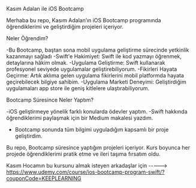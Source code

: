 Kasım Adalan ile iOS Bootcamp 

Merhaba bu repo, Kasım Adalan’ın iOS Bootcamp programında öğrendiklerimi ve geliştirdiğim projeleri içeriyor. 

Neler Öğrendim?

-Bu Bootcamp, baştan sona mobil uygulama geliştirme sürecinde yetkinlik kazanmayı sağladı
-Swift'e Hakimiyet: Swift ile kod yazmayı öğrenmek, detaylarına hâkim olmak.
-Uygulama Geliştirme: Swift kullanarak profesyonel seviyede uygulamalar geliştirebiliyorum.
-Fikirleri Hayata Geçirme: Artık aklıma gelen uygulama fikirlerini mobil platformda hayata geçirebilecek bilgiye sahibim.
-Uygulama Marketi Deneyimi: Geliştirdiğim uygulamaları app store ile geniş kitlelere ulaştırabiliyorum.

Bootcamp Süresince Neler Yaptım?


-iOS geliştirmeye yönelik farklı konularda ödevler yaptım.
-Swift hakkında öğrendiklerimi paylaşmak için bir Medium makalesi yazdım.
- Bootcamp sonunda tüm bilgimi uyguladığım kapsamlı bir proje geliştirdim.

Bu repo, Bootcamp süresince yaptığım projeleri içeriyor. Kurs boyunca her projede öğrendiklerimi pratik etme ve ileri taşıma fırsatım oldu.

Kasım Hocamın bu kursunu almak isteyen arkadaşlar için ----->   https://www.udemy.com/course/ios-bootcamp-program-swift/?couponCode=KEEPLEARNING

